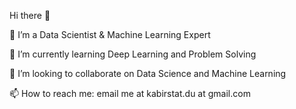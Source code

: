 Hi there 👋

🔭 I’m a Data Scientist & Machine Learning Expert

🌱 I’m currently learning Deep Learning and Problem Solving

👯 I’m looking to collaborate on Data Science and Machine Learning

📫 How to reach me: email me at kabirstat.du at gmail.com



